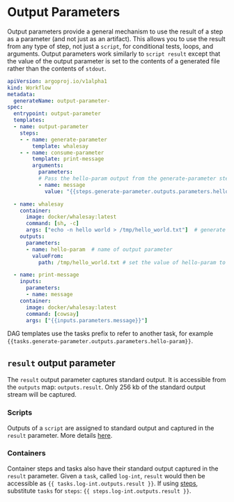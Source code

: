 # Output Parameters

Output parameters provide a general mechanism to use the result of a step as a parameter (and not just as an artifact). This allows you to use the result from any type of step, not just a `script`, for conditional tests, loops, and arguments. Output parameters work similarly to `script result` except that the value of the output parameter is set to the contents of a generated file rather than the contents of `stdout`.

```yaml
apiVersion: argoproj.io/v1alpha1
kind: Workflow
metadata:
  generateName: output-parameter-
spec:
  entrypoint: output-parameter
  templates:
  - name: output-parameter
    steps:
    - - name: generate-parameter
        template: whalesay
    - - name: consume-parameter
        template: print-message
        arguments:
          parameters:
          # Pass the hello-param output from the generate-parameter step as the message input to print-message
          - name: message
            value: "{{steps.generate-parameter.outputs.parameters.hello-param}}"

  - name: whalesay
    container:
      image: docker/whalesay:latest
      command: [sh, -c]
      args: ["echo -n hello world > /tmp/hello_world.txt"]  # generate the content of hello_world.txt
    outputs:
      parameters:
      - name: hello-param  # name of output parameter
        valueFrom:
          path: /tmp/hello_world.txt # set the value of hello-param to the contents of this hello-world.txt

  - name: print-message
    inputs:
      parameters:
      - name: message
    container:
      image: docker/whalesay:latest
      command: [cowsay]
      args: ["{{inputs.parameters.message}}"]
```

DAG templates use the tasks prefix to refer to another task, for example `{{tasks.generate-parameter.outputs.parameters.hello-param}}`.

## `result` output parameter

The `result` output parameter captures standard output.
It is accessible from the `outputs` map: `outputs.result`.
Only 256 kb of the standard output stream will be captured.

### Scripts

Outputs of a `script` are assigned to standard output and captured in the `result` parameter. More details [here](scripts-and-results.md).

### Containers

Container steps and tasks also have their standard output captured in the `result` parameter.
Given a `task`, called `log-int`, `result` would then be accessible as `{{ tasks.log-int.outputs.result }}`. If using [steps](steps.md), substitute `tasks` for `steps`: `{{ steps.log-int.outputs.result }}`.
